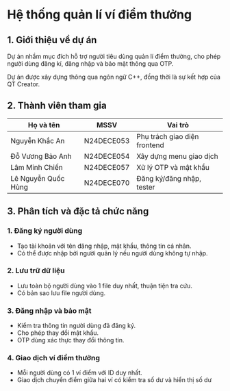 # Hệ thống quản lí ví điểm thưởng
## 1. Giới thiệu về dự án 
Dự án nhầm mục đích hỗ trợ người tiêu dùng quản lí điểm thường, cho phép người dùng đăng kí, đăng nhập và bảo mật thông qua OTP. 

Dự án được xây dựng thông qua ngôn ngữ C++, đồng thời là sự kết hợp của QT Creator.

## 2. Thành viên tham gia 
| Họ và tên            | MSSV         | Vai trò                       |
|---------------------|--------------|-------------------------------|
| Nguyễn Khắc An       | N24DECE053   | Phụ trách giao diện frontend |
| Đỗ Vương Bảo Anh     | N24DECE054   | Xây dựng menu giao dịch      |
| Lâm Minh Chiến       | N24DECE057   | Xử lý OTP và mật khẩu        |
| Lê Nguyễn Quốc Hùng  | N24DECE070   | Đăng ký/đăng nhập, tester    |

## 3. Phân tích và đặc tả chức năng 
### 1. Đăng ký người dùng
- Tạo tài khoản với tên đăng nhập, mật khẩu, thông tin cá nhân.
- Có thể được nhập bởi người quản lý nếu người dùng không tự nhập.

### 2. Lưu trữ dữ liệu
- Lưu toàn bộ người dùng vào 1 file duy nhất, thuận tiện tra cứu.
- Có bản sao lưu file người dùng.

### 3. Đăng nhập và bảo mật
- Kiểm tra thông tin người dùng đã đăng ký.
- Cho phép thay đổi mật khẩu.
- OTP dùng xác thực thay đổi thông tin.

### 4. Giao dịch ví điểm thưởng
- Mỗi người dùng có 1 ví điểm với ID duy nhất.
- Giao dịch chuyển điểm giữa hai ví có kiểm tra số dư và hiển thị số dư
